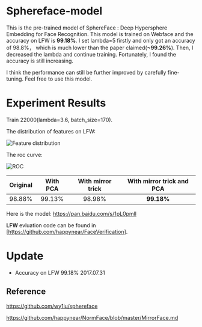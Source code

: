 # Sphereface-model
This is the pre-trained model of SphereFace : Deep Hypersphere Embedding for Face Recognition.
This model is trained on Webface and the accuracy on LFW is **99.18%**. I set lambda=5 firstly and only got an accuracy of 98.8%， which is much lower than the paper claimed(**~99.26%**). Then, I decreased the lambda and continue training. Fortunately, I found the accuracy is still increasing.

I think the performance can still be further improved by carefully fine-tuning. Feel free to use this model.
# Experiment Results
Train 22000(lambda=3.6, batch_size=170).

The distribution of features on LFW:

![Feature distribution](https://github.com/goodluckcwl/Sphereface-model/raw/master/hist.jpg)

The roc curve:

![ROC](https://github.com/goodluckcwl/Sphereface-model/raw/master/roc.jpg)

|Original | With PCA | With mirror trick| With mirror trick and PCA |
|:---------:|:---------:|:---------------:|:-----------------:|
| 98.88%  |  99.13%   |    98.98%       |**99.18%**           |

Here is the model:   https://pan.baidu.com/s/1pL0pmll

**LFW** evluation code can be found in [https://github.com/happynear/FaceVerification]. 

# Update
- Accuracy on LFW 99.18%  2017.07.31

## Reference
https://github.com/wy1iu/sphereface

https://github.com/happynear/NormFace/blob/master/MirrorFace.md
